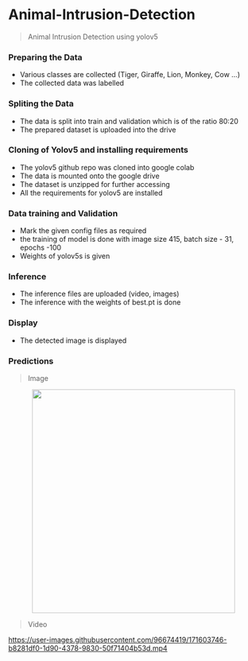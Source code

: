 # Animal-Intrusion-Detection
> Animal Intrusion Detection using yolov5

### Preparing the Data
- Various classes are collected (Tiger, Giraffe, Lion, Monkey, Cow ...)
- The collected data was labelled

### Spliting the Data
- The data is split into train and validation which is of the ratio 80:20
- The prepared dataset is uploaded into the drive

### Cloning of Yolov5 and installing requirements
- The yolov5 github repo was cloned into google colab
- The data is mounted onto the google drive
- The dataset is unzipped for further accessing
- All the requirements for yolov5 are installed

### Data training and Validation
- Mark the given config files as required
- the training of model is done with image size 415, batch size - 31, epochs -100
- Weights of yolov5s is given
### Inference
- The inference files are uploaded (video, images)
- The inference with the weights of best.pt is done
### Display
- The detected image is displayed

### Predictions
> Image
<p align="center" width="100%">
    <img width="90%" height="450" src="https://github.com/SaiSwarup27/Animal-Intrusion-Detection/blob/main/Images/pred_cattle.jpg">
</p>

> Video </br>

https://user-images.githubusercontent.com/96674419/171603746-b8281df0-1d90-4378-9830-50f71404b53d.mp4




